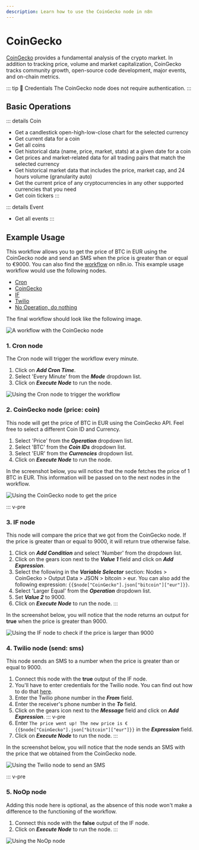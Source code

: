 ```yaml
---
description: Learn how to use the CoinGecko node in n8n
---
```


# CoinGecko

[CoinGecko](https://www.coingecko.com) provides a fundamental analysis of the crypto market. In addition to tracking price, volume and market capitalization, CoinGecko tracks community growth, open-source code development, major events, and on-chain metrics.

::: tip 🔑 Credentials
The CoinGecko node does not require authentication.
:::

## Basic Operations

::: details Coin
- Get a candlestick open-high-low-close chart for the selected currency
- Get current data for a coin
- Get all coins
- Get historical data (name, price, market, stats) at a given date for a coin
- Get prices and market-related data for all trading pairs that match the selected currency
- Get historical market data that includes the price, market cap, and 24 hours volume (granularity auto)
- Get the current price of any cryptocurrencies in any other supported currencies that you need
- Get coin tickers
:::

::: details Event
- Get all events
:::


## Example Usage

This workflow allows you to get the price of BTC in EUR using the CoinGecko node and send an SMS when the price is greater than or equal to €9000. You can also find the [workflow](https://n8n.io/workflows/704) on n8n.io. This example usage workflow would use the following nodes.
- [Cron](../../core-nodes/Cron/README.md)
- [CoinGecko]()
- [IF](../../core-nodes/If/README.md)
- [Twilio](../../nodes/Twilio/README.md)
- [No Operation, do nothing](../../core-nodes/NoOperationDoNothing/README.md)

The final workflow should look like the following image.

![A workflow with the CoinGecko node](./workflow.png)

### 1. Cron node

The Cron node will trigger the workflow every minute.

1. Click on ***Add Cron Time***.
2. Select 'Every Minute' from the ***Mode*** dropdown list.
3. Click on ***Execute Node*** to run the node.

![Using the Cron node to trigger the workflow](./Cron_node.png)

### 2. CoinGecko node (price: coin)

This node will get the price of BTC in EUR using the CoinGecko API. Feel free to select a different Coin ID and Currency.
1. Select 'Price' from the ***Operation*** dropdown list.
2. Select 'BTC' from the ***Coin IDs*** dropdown list.
3. Select 'EUR' from the ***Currencies*** dropdown list.
4. Click on ***Execute Node*** to run the node.

In the screenshot below, you will notice that the node fetches the price of 1 BTC in EUR. This information will be passed on to the next nodes in the workflow.

![Using the CoinGecko node to get the price](./CoinGecko_node.png)


::: v-pre
### 3. IF node

This node will compare the price that we got from the CoinGecko node. If the price is greater than or equal to 9000, it will return true otherwise false.

1. Click on ***Add Condition*** and select 'Number' from the dropdown list.
2. Click on the gears icon next to the ***Value 1*** field and click on ***Add Expression***.
3. Select the following in the ***Variable Selector*** section: Nodes > CoinGecko > Output Data > JSON > bitcoin > eur. You can also add the following expression: `{{$node["CoinGecko"].json["bitcoin"]["eur"]}}`.
4. Select 'Larger Equal' from the ***Operation*** dropdown list.
5. Set ***Value 2*** to 9000.
6. Click on ***Execute Node*** to run the node.
:::

In the screenshot below, you will notice that the node returns an output for **true** when the price is greater than 9000.

![Using the IF node to check if the price is larger than 9000](./IF_node.png)


### 4. Twilio node (send: sms)

This node sends an SMS to a number when the price is greater than or equal to 9000.

1. Connect this node with the **true** output of the IF node.
2. You'll have to enter credentials for the Twilio node. You can find out how to do that [here](../../../credentials/Twilio/README.md).
3. Enter the Twilio phone number in the ***From*** field.
4. Enter the receiver's phone number in the ***To*** field.
5. Click on the gears icon next to the ***Message*** field and click on ***Add Expression***.
::: v-pre
6. Enter `The price went up! The new price is €{{$node["CoinGecko"].json["bitcoin"]["eur"]}}` in the ***Expression*** field.
7. Click on ***Execute Node*** to run the node.
:::

In the screenshot below, you will notice that the node sends an SMS with the price that we obtained from the CoinGecko node.

![Using the Twilio node to send an SMS](./Twilio_node.png)

::: v-pre
### 5. NoOp node

Adding this node here is optional, as the absence of this node won't make a difference to the functioning of the workflow.

1. Connect this node with the **false** output of the IF node.
2. Click on ***Execute Node*** to run the node.
:::

![Using the NoOp node](./NoOp_node.png)
